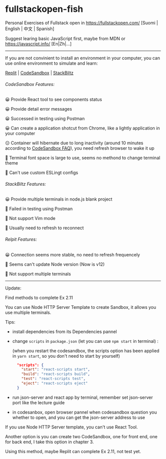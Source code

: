 # fullstackopen-fish
Personal Exercises of Fullstack open in https://fullstackopen.com/ [Suomi | English | 中文 | Spanish]

Suggest learing basic JavaScript first, maybe from MDN or https://javascript.info/ [En|Zh|...]

---

If you are not convinient to  install an environment in your computer, you can use online environment to simulate and learn:

  [Replit](https://replit.com/~) | [CodeSandbox](https://codesandbox.io/) |  [StackBiltz](https://stackblitz.com/)

###### CodeSandbox Features:

 😀 Provide React tool to see components status 
 
 😀 Provide detail error messages 
 
 😀 Successed in testing using Postman
 
 😀 Can create a application shotcut from Chrome, like a lightly application in your computer
 
 😐 Container will hibernate due to long inactivity (around 10 minutes according to [CodeSandbox FAQ](https://codesandbox.io/docs/faq#are-there-any-limitations-with-sandboxes)), you need refresh browser to wake it up 
 
 🙁 Terminal font space is large to use, seems no methond to change terminal theme
 
 🙁 Can't use custom ESLingt configs
 
###### StackBiltz Features:

 😀 Provide multiple terminals in node.js blank project
 
 🙁 Failed in testing using Postman
 
 🙁 Not support Vim mode 
 
 🙁 Usually need to refresh to reconnect

###### Relpit Features:

 😀 Connection seems more stable, no need to refresh frequencely
 
 🙁 Seems can't update Node version (Now is v12)
 
 🙁 Not support multiple terminals
 
 ---

Update: 

Find methods to complete Ex 2.11

You can use Node HTTP Server Template to create Sandbox, it allows you use multiple terminals.

Tips:
* install dependencies from its Dependencies pannel
* change `scripts` in `package.json` (let you can use `npm start` in terminal) :

  (when you restart the codesandbox, the scripts option has been applied in `yarn start`, so you don't need to start by yourself)

  ``` json
    "scripts": {
      "start": "react-scripts start",
      "build": "react-scripts build",
      "test": "react-scripts test",
      "eject": "react-scripts eject"
    }
  ```
* run json-server and react app by terminal, remember set json-server port like the lecture guide
* in codesanbox, open browser pannel when codesandbox question you whether to open, and you can get the json-server address to use
 
If you use Node HTTP Server template, you can't use React Tool.

Another option is you can create two CodeSandbox, one for front end, one for back end, I take this option in chapter 3.

Using this method, maybe Replit can complete Ex 2.11, not test yet.
